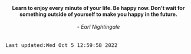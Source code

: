 
<div align="center"><b><span>Learn to enjoy every minute of your life. Be happy now. Don't wait for something outside of yourself to make you happy in the future.</span></b><br><br><i> - Earl Nightingale</i></div>
<br><br><kbd>Last updated:Wed Oct  5 12:59:58 2022</kbd>